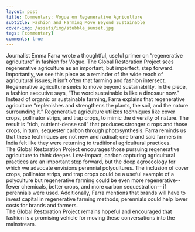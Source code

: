 ```yaml
---
layout: post
title: Commentary: Vogue on Regenerative Agriculture
subtitle: Fashion and Farming Move Beyond Sustainable
cover-img: /assets/img/stubble_sunset.jpg
tags: [commentary]
comments: true
---
```

Journalist Emma Farra wrote a thoughtful, useful primer on “regenerative agriculture” in fashion for Vogue.  The Global Restoration Project sees regenerative agriculture as 
an important, but imperfect, step forward.  Importantly, we see this piece as a reminder of the wide reach of agricultural issues; it isn’t often that farming and fashion 
intersect.  
Regenerative agriculture seeks to move beyond sustainability. In the piece, a fashion executive says, “The word sustainable is like a dinosaur now.”  Instead of organic or 
sustainable farming, Farra explains that regenerative agriculture “replenishes and strengthens the plants, the soil, and the nature surrounding it.”  Regenerative agriculture
utilizes techniques like cover crops, pollinator strips, and trap crops, to mimic the diversity of nature. The result is “rich, nutrient-dense soil” that produces stronger c
rops and those crops, in turn, sequester carbon through photosynthesis.  Farra reminds us that these techniques are not new and radical; one brand said farmers in India felt 
like they were returning to traditional agricultural practices.  
The Global Restoration Project encourages those pursuing regenerative agriculture to think deeper.  Low-impact, carbon capturing agricultural practices are an important 
step forward, but the deep agroecology for which we advocate envisions perennial polycultures.  The inclusion of cover crops, pollinator strips, and trap crops could be a 
useful example of a polyculture but regenerative farming could be even more regenerative-- fewer chemicals, better crops, and more carbon sequestration-- if perennials were used. 
Additionally, Farra mentions that brands will have to invest capital in regenerative farming methods; perennials could help lower costs for brands and farmers.  
The Global Restoration Project remains hopeful and encouraged that fashion is a promising vehicle for moving these conversations into the mainstream. 
